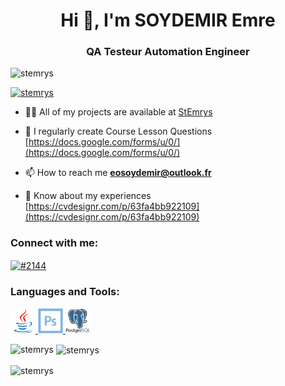 <h1 align="center">Hi 👋, I'm SOYDEMIR Emre</h1>
<h3 align="center">QA Testeur Automation Engineer</h3>

<p align="left"> <img src="https://komarev.com/ghpvc/?username=stemrys&label=Profile%20views&color=0e75b6&style=flat" alt="stemrys" /> </p>

<p align="left"> <a href="https://github.com/ryo-ma/github-profile-trophy"><img src="https://github-profile-trophy.vercel.app/?username=stemrys" alt="stemrys" /></a> </p>

- 👨‍💻 All of my projects are available at [StEmrys](StEmrys)

- 📝 I regularly create Course Lesson Questions [https://docs.google.com/forms/u/0/](https://docs.google.com/forms/u/0/)

- 📫 How to reach me **eosoydemir@outlook.fr**

- 📄 Know about my experiences [https://cvdesignr.com/p/63fa4bb922109](https://cvdesignr.com/p/63fa4bb922109)

<h3 align="left">Connect with me:</h3>
<p align="left">
<a href="https://discord.gg/#2144" target="blank"><img align="center" src="https://raw.githubusercontent.com/rahuldkjain/github-profile-readme-generator/master/src/images/icons/Social/discord.svg" alt="#2144" height="30" width="40" /></a>
</p>

<h3 align="left">Languages and Tools:</h3>
<p align="left"> <a href="https://www.java.com" target="_blank" rel="noreferrer"> <img src="https://raw.githubusercontent.com/devicons/devicon/master/icons/java/java-original.svg" alt="java" width="40" height="40"/> </a> <a href="https://www.photoshop.com/en" target="_blank" rel="noreferrer"> <img src="https://raw.githubusercontent.com/devicons/devicon/master/icons/photoshop/photoshop-line.svg" alt="photoshop" width="40" height="40"/> </a> <a href="https://www.postgresql.org" target="_blank" rel="noreferrer"> <img src="https://raw.githubusercontent.com/devicons/devicon/master/icons/postgresql/postgresql-original-wordmark.svg" alt="postgresql" width="40" height="40"/> </a> </p>

<p><img align="left" src="https://github-readme-stats.vercel.app/api/top-langs?username=stemrys&show_icons=true&locale=en&layout=compact" alt="stemrys" /></p>

<p>&nbsp;<img align="center" src="https://github-readme-stats.vercel.app/api?username=stemrys&show_icons=true&locale=en" alt="stemrys" /></p>

<p><img align="center" src="https://github-readme-streak-stats.herokuapp.com/?user=stemrys&" alt="stemrys" /></p>
